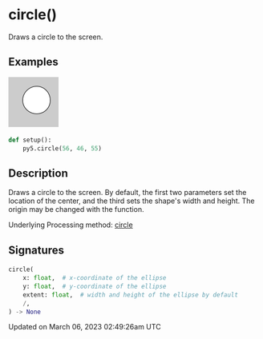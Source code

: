 # circle()

Draws a circle to the screen.

## Examples

<div class="example-table">

<div class="example-row"><div class="example-cell-image">

![example picture for circle()](/images/reference/Sketch_circle_0.png)

</div><div class="example-cell-code">

```python
def setup():
    py5.circle(56, 46, 55)
```

</div></div>

</div>

## Description

Draws a circle to the screen. By default, the first two parameters set the location of the center, and the third sets the shape's width and height. The origin may be changed with the [](sketch_ellipse_mode) function.

Underlying Processing method: [circle](https://processing.org/reference/circle_.html)

## Signatures

```python
circle(
    x: float,  # x-coordinate of the ellipse
    y: float,  # y-coordinate of the ellipse
    extent: float,  # width and height of the ellipse by default
    /,
) -> None
```

Updated on March 06, 2023 02:49:26am UTC
